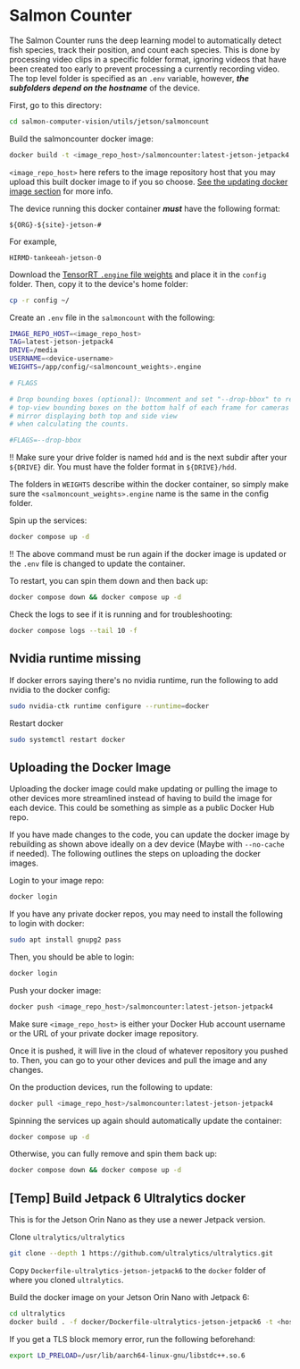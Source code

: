 # Salmon Counter

The Salmon Counter runs the deep learning model to automatically detect fish
species, track their position, and count each species. This is done by
processing video clips in a specific folder format, ignoring videos that have
been created too early to prevent processing a currently recording video. The
top level folder is specified as an `.env` variable, however, ***the subfolders
depend on the hostname*** of the device.

First, go to this directory:
```bash
cd salmon-computer-vision/utils/jetson/salmoncount
```

Build the salmoncounter docker image:
```bash
docker build -t <image_repo_host>/salmoncounter:latest-jetson-jetpack4 .
```

`<image_repo_host>` here refers to the image repository host that you may
upload this built docker image to if you so choose. [See the updating docker
image section](#uploading-the-docker-image) for more info.

The device running this docker container ***must*** have the following format:
```
${ORG}-${site}-jetson-#
```

For example,
```
HIRMD-tankeeah-jetson-0
```

Download the [TensorRT `.engine` file weights](/README.md#dataset-and-models)
and place it in the `config` folder. Then, copy it to the device's home folder:

```bash
cp -r config ~/
```

Create an `.env` file in the `salmoncount` with the following:
```bash
IMAGE_REPO_HOST=<image_repo_host>
TAG=latest-jetson-jetpack4
DRIVE=/media
USERNAME=<device-username>
WEIGHTS=/app/config/<salmoncount_weights>.engine

# FLAGS

# Drop bounding boxes (optional): Uncomment and set "--drop-bbox" to remove
# top-view bounding boxes on the bottom half of each frame for cameras with a
# mirror displaying both top and side view
# when calculating the counts.

#FLAGS=--drop-bbox
```

!! Make sure your drive folder is named `hdd` and is the next subdir after your `${DRIVE}` dir.
You must have the folder format in `${DRIVE}/hdd`.

The folders in `WEIGHTS` describe within the docker container, so simply
make sure the `<salmoncount_weights>.engine` name is the same in the config
folder.

Spin up the services:
```bash
docker compose up -d
```

!! The above command must be run again if the docker image is updated or the `.env` file is changed to update the container.

To restart, you can spin them down and then back up:
```bash
docker compose down && docker compose up -d
```

Check the logs to see if it is running and for troubleshooting:
```bash
docker compose logs --tail 10 -f
```

## Nvidia runtime missing

If docker errors saying there's no nvidia runtime, run the following to add
nvidia to the docker config:

```bash
sudo nvidia-ctk runtime configure --runtime=docker
```

Restart docker
```bash
sudo systemctl restart docker
```

## Uploading the Docker Image

Uploading the docker image could make updating or pulling the image to other
devices more streamlined instead of having to build the image for each device.
This could be something as simple as a public Docker Hub repo.

If you have made changes to the code, you can update the docker image by
rebuilding as shown above ideally on a dev device (Maybe with `--no-cache` if
needed). The following outlines the steps on uploading the docker images.

Login to your image repo:

```bash
docker login
```

If you have any private docker repos, you may need to install
the following to login with docker:
```bash
sudo apt install gnupg2 pass
```

Then, you should be able to login:
```bash
docker login
```

Push your docker image:

```bash
docker push <image_repo_host>/salmoncounter:latest-jetson-jetpack4
```

Make sure `<image_repo_host>` is either your Docker Hub account username or the
URL of your private docker image repository.

Once it is pushed, it will live in the cloud of whatever repository you pushed
to. Then, you can go to your other devices and pull the image and any changes.

On the production devices, run the following to update:

```bash
docker pull <image_repo_host>/salmoncounter:latest-jetson-jetpack4
```

Spinning the services up again should automatically update the container:

```bash
docker compose up -d
```

Otherwise, you can fully remove and spin them back up:

```bash
docker compose down && docker compose up -d
```

## [Temp] Build Jetpack 6 Ultralytics docker

This is for the Jetson Orin Nano as they use a newer Jetpack version.

Clone `ultralytics/ultralytics`

```bash
git clone --depth 1 https://github.com/ultralytics/ultralytics.git
```

Copy `Dockerfile-ultralytics-jetson-jetpack6` to the `docker` folder of where you cloned `ultralytics`.

Build the docker image on your Jetson Orin Nano with Jetpack 6:
```bash
cd ultralytics
docker build . -f docker/Dockerfile-ultralytics-jetson-jetpack6 -t <host>/ultralytics:latest-jetson-jetpack6
```

If you get a TLS block memory error, run the following beforehand:
```bash
export LD_PRELOAD=/usr/lib/aarch64-linux-gnu/libstdc++.so.6
```
